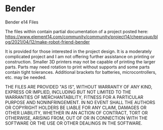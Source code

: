 # Bender
Bender e14 Files

The files within contain partial documentation of a project posted here: https://www.element14.com/community/community/project14/cheerusup/blog/2021/04/12/make-robot-friend-bender

It is provided for those interested in the project design.  It is a moderately complicated project and I am not offering further assistance on printing or construction. Smaller 3D printers may not be capable of printing the larger parts.  Parts may need rotation to print without supports and some parts contain tight tolerances.  Additional brackets for batteries, microcontrollers, etc. may be needed.  

THE FILES ARE PROVIDED "AS IS", WITHOUT WARRANTY OF ANY KIND, EXPRESS OR IMPLIED, INCLUDING BUT NOT LIMITED TO THE WARRANTIES OF MERCHANTABILITY, FITNESS FOR A PARTICULAR PURPOSE AND NONINFRINGEMENT. IN NO EVENT SHALL THE AUTHORS OR COPYRIGHT HOLDERS BE LIABLE FOR ANY CLAIM, DAMAGES OR OTHER LIABILITY, WHETHER IN AN ACTION OF CONTRACT, TORT OR OTHERWISE, ARISING FROM, OUT OF OR IN CONNECTION WITH THE SOFTWARE OR THE USE OR OTHER DEALINGS IN THE SOFTWARE.

